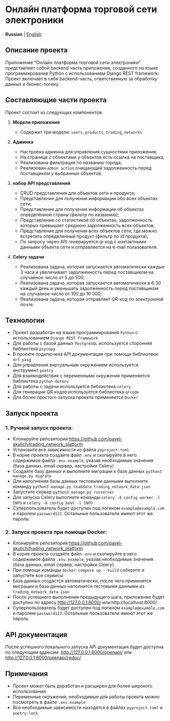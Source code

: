 # Онлайн платформа торговой сети электроники

**Russian** | [English](docs_eng/README.md)

## Описание проекта
Приложение "Онлайн платформа торговой сети электроники" представляет собой backend часть приложения, созданного на языке программирования Python с использованием Django REST framework.
Проект включает в себя backend-часть, ответственную за обработку данных и бизнес-логику.

## Составляющие части проекта

Проект состоит из следующих компонентов:

1. **Модели приложения**
    - Содержит три модели: `users`, `products`, `trading_networks`

2. **Админка**
    - Настроена админка для управления сущностями приложения;
    - На странице с объектами у объектов есть ссылка на поставщика;
    - Реализована фильтрация по названию города;
    - Реализован `admin action` очищающий задолженность перед поставщиком у выбранных объектов.

3. **набор API представлений**
    - CRUD представления для объектов сети и продукта;
    - Представление для получения информации обо всех объектах сети;
    - Представление для получения информации об объектах определённой страны (фильтр по названию);
    - Представление со статистикой об объектах, задолженность которых превышает среднюю задолженность всех объектов;
    - Представление для получения всех объектов сети, где можно встретить определенный продукт (фильтр по id продукта);
    - По запросу через API генерируется qr код с контактными данными объекта сети и отправляется на e-mail пользователя.

4. **Celery задачи**
    - Реализована задача, которая запускается автоматически каждые 3 часа и увеличивает задолженность перед поставщиком на случайное число от 5 до 500;
    - Реализована задача, которая запускается автоматически в 6:30 каждый день и уменьшать задолженность перед поставщиком на случайное число от 100 до 10 000;
    - Реализована задача, которая отправляет QR-код по электронной почте.


## Технологии
   - Проект разработан на языке программирования `Python` с использованием `Django REST framework`
   - Для работы с базой данных `PostgreSQL` используется сторонняя библиотека `psycopg`
   - В проекте подключена API документация при помощи библиотеки `drf-yasg`
   - Для управления виртуальным окружением используется инструмент `poetry`
   - Для взаимодействия с переменными окружения применяется библиотека `python-dotenv`
   - Для работы с задачи используется библиотека `celery`
   - Для генерации QR кодов используется библиотека `qrcode`
   - Для более простого запуска проекта применяется `Docker`

## Запуск проекта
### 1. Ручной запуск проекта:
   - Клонируйте репозиторий https://github.com/pavel-akulich/trading_network_platform
   - Установите все зависимости из файла `pyproject.toml`
   - В корне проекта создайте файл `.env` и скопируйте в него содержимое файла `.env.example`, указав необходимые значения (база данных, email сервер, настройки Celery)
   - Создайте базу данных и выполните миграции к базе данных `python3 manage.py migrate`
   - Для наполнения базы данных тестовыми данными выполните команду `python3 manage.py loaddata trading_network_data.json`
   - Запустите сервер `python3 manage.py runserver`
   - Для запуска Celery выполните команды `celery -A config worker -l INFO` и `celery -A config beat -l INFO`
   - Суперпользователь будет доступен под логином `example@example.com` и паролем `password123`. Остальные пользователи имеют этот же пароль.
### 2. Запуск проекта при помощи Docker:
   - Клонируйте репозиторий https://github.com/pavel-akulich/trading_network_platform
   - В корне проекта создайте файл `.env` и скопируйте в него содержимое файла `.env.example`, указав необходимые значения (база данных, email сервер, настройки Celery)
   - При помощи команды `docker compose up --build` соберите и запустите все сервисы
   - База данных создастся автоматически, после чего применятся миграции и база данных наполнится тестовыми данными из `trading_network_data.json`
   - После успешного выполнения предыдущего шага, приложение будет доступно по адресу http://127.0.0.1:8000/ или http://localhost:8000/
   - Суперпользователь будет доступен под логином `example@example.com` и паролем `password123`. Остальные пользователи имеют этот же пароль.

## API документация
После успешного локального запуска API документация будет доступна по следующим адресам: http://127.0.0.1:8000/openapi/ или http://127.0.0.1:8000/openapi/redoc/

## Примечания
   - Проект может быть доработан и расширен для более широкого использования
   - Переменные окружения, необходимые для работы проекта можно посмотреть в файле `.env.example`
   - Все необходимые зависимости находятся в файлах `pyproject.toml` и `poetry.lock`

